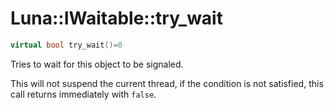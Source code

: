 # Luna::IWaitable::try_wait

```c++
virtual bool try_wait()=0
```

Tries to wait for this object to be signaled. 

This will not suspend the current thread, if the condition is not satisfied, this call returns immediately with `false`. 

